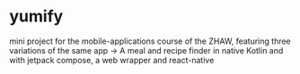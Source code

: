 # yumify
mini project for the mobile-applications course of the ZHAW, featuring three variations of the same app -> A meal and recipe finder in native Kotlin and with jetpack compose, a web wrapper and react-native
